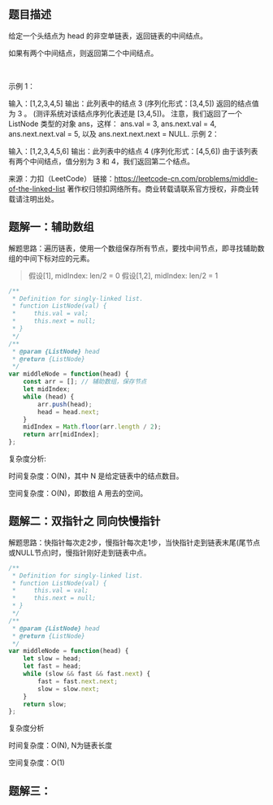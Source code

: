 ## 题目描述

给定一个头结点为 head 的非空单链表，返回链表的中间结点。

如果有两个中间结点，则返回第二个中间结点。

 

示例 1：

输入：[1,2,3,4,5]
输出：此列表中的结点 3 (序列化形式：[3,4,5])
返回的结点值为 3 。 (测评系统对该结点序列化表述是 [3,4,5])。
注意，我们返回了一个 ListNode 类型的对象 ans，这样：
ans.val = 3, ans.next.val = 4, ans.next.next.val = 5, 以及 ans.next.next.next = NULL.
示例 2：

输入：[1,2,3,4,5,6]
输出：此列表中的结点 4 (序列化形式：[4,5,6])
由于该列表有两个中间结点，值分别为 3 和 4，我们返回第二个结点。


来源：力扣（LeetCode）
链接：https://leetcode-cn.com/problems/middle-of-the-linked-list
著作权归领扣网络所有。商业转载请联系官方授权，非商业转载请注明出处。

## 题解一：辅助数组

解题思路：遍历链表，使用一个数组保存所有节点，要找中间节点，即寻找辅助数组的中间下标对应的元素。

> 假设[1], midIndex: len/2 = 0
> 假设[1,2], midIndex: len/2 = 1

```js
/**
 * Definition for singly-linked list.
 * function ListNode(val) {
 *     this.val = val;
 *     this.next = null;
 * }
 */
/**
 * @param {ListNode} head
 * @return {ListNode}
 */
var middleNode = function(head) {
    const arr = []; // 辅助数组，保存节点
    let midIndex;
    while (head) {
        arr.push(head);
        head = head.next;
    }
    midIndex = Math.floor(arr.length / 2);
    return arr[midIndex];
};
```

复杂度分析:

时间复杂度：O(N)，其中 N 是给定链表中的结点数目。

空间复杂度：O(N)，即数组 A 用去的空间。

## 题解二：双指针之 同向快慢指针

解题思路：快指针每次走2步，慢指针每次走1步，当快指针走到链表末尾(尾节点或NULL节点)时，慢指针刚好走到链表中点。

```js
/**
 * Definition for singly-linked list.
 * function ListNode(val) {
 *     this.val = val;
 *     this.next = null;
 * }
 */
/**
 * @param {ListNode} head
 * @return {ListNode}
 */
var middleNode = function(head) {
    let slow = head;
    let fast = head;
    while (slow && fast && fast.next) {
        fast = fast.next.next;
        slow = slow.next;
    }
    return slow;
};
```

复杂度分析

时间复杂度：O(N), N为链表长度

空间复杂度：O(1)

## 题解三：
